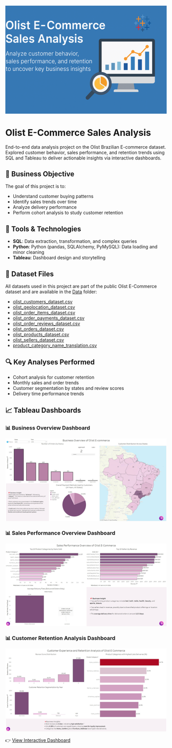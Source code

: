 ![Olist E-Commerce Banner](Images/Banner.png)

# Olist E-Commerce Sales Analysis

End-to-end data analysis project on the Olist Brazilian E-commerce dataset. Explored customer behavior, sales performance, and retention trends using SQL and Tableau to deliver actionable insights via interactive dashboards.

## 📌 Business Objective

The goal of this project is to:
- Understand customer buying patterns
- Identify sales trends over time
- Analyze delivery performance
- Perform cohort analysis to study customer retention

## 🧱 Tools & Technologies

- **SQL**: Data extraction, transformation, and complex queries
- **Python**: Python (pandas, SQLAlchemy, PyMySQL): Data loading and minor cleaning
- **Tableau**: Dashboard design and storytelling

## 📄 Dataset Files

All datasets used in this project are part of the public Olist E-Commerce dataset and are available in the [Data](./Data) folder:

- [olist_customers_dataset.csv](./Data/olist_customers_dataset.csv)
- [olist_geolocation_dataset.csv](./Data/olist_geolocation_dataset.csv)
- [olist_order_items_dataset.csv](./Data/olist_order_items_dataset.csv)
- [olist_order_payments_dataset.csv](./Data/olist_order_payments_dataset.csv)
- [olist_order_reviews_dataset.csv](./Data/olist_order_reviews_dataset.csv)
- [olist_orders_dataset.csv](./Data/olist_orders_dataset.csv)
- [olist_products_dataset.csv](./Data/olist_products_dataset.csv)
- [olist_sellers_dataset.csv](./Data/olist_sellers_dataset.csv)
- [product_category_name_translation.csv](./Data/product_category_name_translation.csv)

## 🔍 Key Analyses Performed

- Cohort analysis for customer retention
- Monthly sales and order trends
- Customer segmentation by states and review scores
- Delivery time performance trends

## 📈 Tableau Dashboards
### 📊 Business Overview Dashboard
![Business Overview Dashboard](Tableau/Dashboard_Screenshots/01_Business_Overview_Dashboard.jpg)

### 📊 Sales Performance Overview Dashboard
![Sales Performance Overview Dashboard](Tableau/Dashboard_Screenshots/02_Sales_Performance_Overview_Dashboard.jpg)

### 📊 Customer Retention Analysis Dashboard
![Customer Retention Analysis Dashboard](Tableau/Dashboard_Screenshots/03_Customer_Retention_Analysis_Dashboard.jpg)

👉 [View Interactive Dashboard](https://public.tableau.com/app/profile/avdhut.sabnis/viz/OlistE-CommerceSalesCustomerandRetentionInsights/1_DBBusinessOverview#1)


